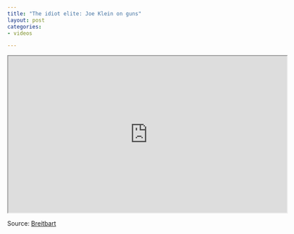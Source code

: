 ```yaml
---
title: "The idiot elite: Joe Klein on guns"
layout: post
categories:
- videos

---
```


<iframe width="640" height="360" loading="lazy" src="https://www.mrctv.org/embed/120737" title="Joe Klein on guns" allowfullscreen></iframe>

Source: [Breitbart](https://www.breitbart.com/Breitbart-TV/2013/04/07/Joe-Klein-Gun-Advocates-Feed-People-Anti-American-Crap)
